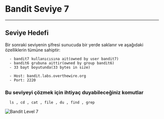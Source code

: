 
# Bandit Seviye 7

---

## Seviye Hedefi

Bir sonraki seviyenin şifresi sunucuda bir yerde saklanır ve aşağıdaki özelliklerin tümüne sahiptir:

``` {.sh}
  - bandit7 kullanıcısına ait(owned by user bandit7)
  - bandit6 grubuna aittir(owned by group bandit6)
  - 33 bayt boyutunda(33 bytes in size)
```

``` {.sh}
  - Host: bandit.labs.overthewire.org
  - Port: 2220
```

### Bu seviyeyi çözmek için ihtiyaç duyabileceğiniz komutlar

``` {.sh}
  ls , cd , cat , file , du , find , grep
```

![Bandit Level 7](https://cdn.bulutbilisimciler.com/public/images/bandit/Bandit7.png)
